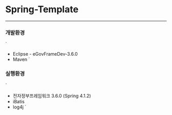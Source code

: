 # Spring-Template
----------------------------------------

### 개발환경
    
`
- Eclipse - eGovFrameDev-3.6.0
- Maven
`

### 실행환경
`
- 전자정부프레임워크 3.6.0 (Spring 4.1.2)
- iBatis
- log4j
`

